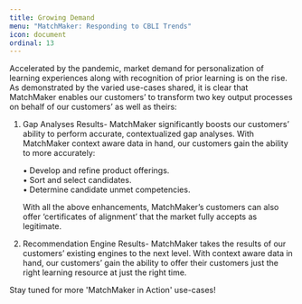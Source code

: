 ```yaml
---
title: Growing Demand
menu: "MatchMaker: Responding to CBLI Trends"
icon: document
ordinal: 13
---
```

Accelerated by the pandemic, market demand for personalization of learning experiences along with recognition of prior learning is on the rise. As demonstrated by the varied use-cases shared, it is clear that MatchMaker enables our customers’ to transform two key output processes on behalf of our customers’ as well as theirs:
1. Gap Analyses Results- MatchMaker significantly boosts our customers’ ability to perform accurate, contextualized gap analyses. With MatchMaker context aware data in hand, our customers gain the ability to more accurately:

    •	Develop and refine product offerings.<br/>
    •	Sort and select candidates.<br/>
    •	Determine candidate unmet competencies.<br/>

    With all the above enhancements, MatchMaker’s customers can also offer ‘certificates of alignment’ that the market fully accepts as legitimate.

2. Recommendation Engine Results- MatchMaker takes the results of our customers’ existing engines to the next level. With context aware data in hand, our customers’ gain the ability to offer their customers just the right learning resource at just the right time.

Stay tuned for more 'MatchMaker in Action' use-cases! 
